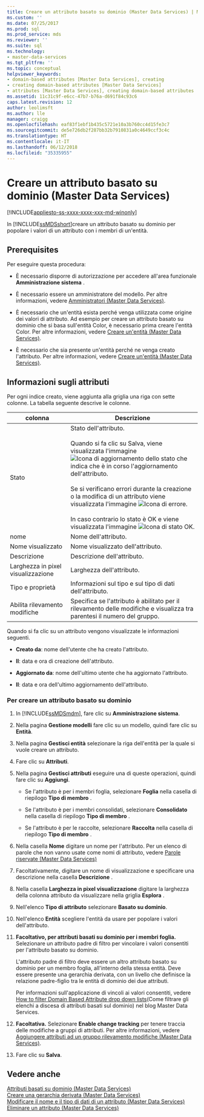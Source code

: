 ```yaml
---
title: Creare un attributo basato su dominio (Master Data Services) | Microsoft Docs
ms.custom: ''
ms.date: 07/25/2017
ms.prod: sql
ms.prod_service: mds
ms.reviewer: ''
ms.suite: sql
ms.technology:
- master-data-services
ms.tgt_pltfrm: ''
ms.topic: conceptual
helpviewer_keywords:
- domain-based attributes [Master Data Services], creating
- creating domain-based attributes [Master Data Services]
- attributes [Master Data Services], creating domain-based attributes
ms.assetid: 11c31c9f-e6cc-47b7-b76a-d691f84c93c6
caps.latest.revision: 12
author: leolimsft
ms.author: lle
manager: craigg
ms.openlocfilehash: eaf83f1ebf1b435c5721e10a3b760cc4d15fe3c7
ms.sourcegitcommit: de5e726db2f287bb32b7910831a0c4649ccf3c4c
ms.translationtype: HT
ms.contentlocale: it-IT
ms.lasthandoff: 06/12/2018
ms.locfileid: "35335955"
---
```

# <a name="create-a-domain-based-attribute-master-data-services"></a>Creare un attributo basato su dominio (Master Data Services)

[!INCLUDE[appliesto-ss-xxxx-xxxx-xxx-md-winonly](../includes/appliesto-ss-xxxx-xxxx-xxx-md-winonly.md)]

  In [!INCLUDE[ssMDSshort](../includes/ssmdsshort-md.md)]creare un attributo basato su dominio per popolare i valori di un attributo con i membri di un'entità.  
  
## <a name="prerequisites"></a>Prerequisites  
 Per eseguire questa procedura:  
  
-   È necessario disporre di autorizzazione per accedere all'area funzionale **Amministrazione sistema** .  
  
-   È necessario essere un amministratore del modello. Per altre informazioni, vedere [Amministratori &#40;Master Data Services&#41;](../master-data-services/administrators-master-data-services.md).  
  
-   È necessario che un'entità esista perché venga utilizzata come origine dei valori di attributo. Ad esempio per creare un attributo basato su dominio che si basa sull'entità Color, è necessario prima creare l'entità Color. Per altre informazioni, vedere [Creare un'entità &#40;Master Data Services&#41;](../master-data-services/create-an-entity-master-data-services.md).  
  
-   È necessario che sia presente un'entità perché ne venga creato l'attributo. Per altre informazioni, vedere [Creare un'entità &#40;Master Data Services&#41;](../master-data-services/create-an-entity-master-data-services.md).  
  
## <a name="attribute-information"></a>Informazioni sugli attributi  
 Per ogni indice creato, viene aggiunta alla griglia una riga con sette colonne. La tabella seguente descrive le colonne.  
  
|colonna|Descrizione|  
|------------|-----------------|  
|Stato|Stato dell'attributo.<br /><br /> Quando si fa clic su Salva, viene visualizzata l'immagine ![Icona di aggiornamento dello stato](../master-data-services/media/mds-statusicon-updating.png "Icona di aggiornamento dello stato") che indica che è in corso l'aggiornamento dell'attributo.<br /><br /> Se si verificano errori durante la creazione o la modifica di un attributo viene visualizzata l'immagine ![Icona di errore](../master-data-services/media/mds-statusicon-error.png "Icona di errore").<br /><br /> In caso contrario lo stato è OK e viene visualizzata l'immagine ![Icona di stato OK](../master-data-services/media/mds-statusicon-ok.png "Icona di stato OK").|  
|nome|Nome dell'attributo.|  
|Nome visualizzato|Nome visualizzato dell'attributo.|  
|Descrizione|Descrizione dell'attributo.|  
|Larghezza in pixel visualizzazione|Larghezza dell'attributo.|  
|Tipo e proprietà|Informazioni sul tipo e sul tipo di dati dell'attributo.|  
|Abilita rilevamento modifiche|Specifica se l'attributo è abilitato per il rilevamento delle modifiche e visualizza tra parentesi il numero del gruppo.|  
  
 Quando si fa clic su un attributo vengono visualizzate le informazioni seguenti.  
  
-   **Creato da**: nome dell'utente che ha creato l'attributo.  
  
-   **Il**: data e ora di creazione dell'attributo.  
  
-   **Aggiornato da**: nome dell'ultimo utente che ha aggiornato l'attributo.  
  
-   **Il**: data e ora dell'ultimo aggiornamento dell'attributo.  
  
### <a name="to-create-a-domain-based-attribute"></a>Per creare un attributo basato su dominio  
  
1.  In [!INCLUDE[ssMDSmdm](../includes/ssmdsmdm-md.md)], fare clic su **Amministrazione sistema**.  
  
2.  Nella pagina **Gestione modelli** fare clic su un modello, quindi fare clic su **Entità**.  
  
3.  Nella pagina **Gestisci entità** selezionare la riga dell'entità per la quale si vuole creare un attributo.  
  
4.  Fare clic su **Attributi**.  
  
5.  Nella pagina **Gestisci attributi** eseguire una di queste operazioni, quindi fare clic su **Aggiungi**.  
  
    -   Se l'attributo è per i membri foglia, selezionare **Foglia** nella casella di riepilogo **Tipo di membro** .  
  
    -   Se l'attributo è per i membri consolidati, selezionare **Consolidato** nella casella di riepilogo **Tipo di membro** .  
  
    -   Se l'attributo è per le raccolte, selezionare **Raccolta** nella casella di riepilogo **Tipo di membro** .  
  
6.  Nella casella **Nome** digitare un nome per l'attributo. Per un elenco di parole che non vanno usate come nomi di attributo, vedere [Parole riservate &#40;Master Data Services&#41;](../master-data-services/reserved-words-master-data-services.md)  
  
7.  Facoltativamente, digitare un nome di visualizzazione e specificare una descrizione nella casella **Descrizione** .  
  
8.  Nella casella **Larghezza in pixel visualizzazione** digitare la larghezza della colonna attributo da visualizzare nella griglia **Esplora** .  
  
9. Nell'elenco **Tipo di attributo** selezionare **Basato su dominio**.  
  
10. Nell'elenco **Entità** scegliere l'entità da usare per popolare i valori dell'attributo. 
  
11. **Facoltativo, per attributi basati su dominio per i membri foglia.** Selezionare un attributo padre di filtro per vincolare i valori consentiti per l'attributo basato su dominio.  
  
     L'attributo padre di filtro deve essere un altro attributo basato su dominio per un membro foglia, all'interno della stessa entità. Deve essere presente una gerarchia derivata, con un livello che definisce la relazione padre-figlio tra le entità di dominio dei due attributi.  
  
     Per informazioni sull'applicazione di vincoli ai valori consentiti, vedere [How to filter Domain Based Attribute drop down lists](https://blogs.msdn.microsoft.com/mds/2015/12/03/in-sql-server-2016-master-data-services-how-to-filter-domain-based-attribute-drop-down-lists/)(Come filtrare gli elenchi a discesa di attributi basati sul dominio) nel blog Master Data Services.  
  
12. **Facoltativa.** Selezionare **Enable change tracking** per tenere traccia delle modifiche a gruppi di attributi. Per altre informazioni, vedere [Aggiungere attributi ad un gruppo rilevamento modifiche &#40;Master Data Services&#41;](../master-data-services/add-attributes-to-a-change-tracking-group-master-data-services.md).  
  
13. Fare clic su **Salva**.  
  
## <a name="see-also"></a>Vedere anche  
 [Attributi basati su dominio &#40;Master Data Services&#41;](../master-data-services/domain-based-attributes-master-data-services.md)   
 [Creare una gerarchia derivata &#40;Master Data Services&#41;](../master-data-services/create-a-derived-hierarchy-master-data-services.md)   
 [Modificare il nome e il tipo di dati di un attributo &#40;Master Data Services&#41;](../master-data-services/change-an-attribute-name-and-data-type-master-data-services.md)   
 [Eliminare un attributo &#40;Master Data Services&#41;](../master-data-services/delete-an-attribute-master-data-services.md)  
  
  
